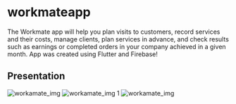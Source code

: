 # workmateapp

The Workmate app will help you plan visits to customers, record services and their costs, manage clients, plan services in advance, and check results such as earnings or completed orders in your company achieved in a given month. App was created using Flutter and Firebase!
## Presentation

![workamate_img](https://github.com/Klimek777/workmateapp/assets/90191027/1d87dd51-2aaa-466a-9505-c2d8ff962e6f)
![workamate_img 1](https://github.com/Klimek777/workmateapp/assets/90191027/6b08b1d2-5241-4e83-aab7-297a39058699)
![workamate_img](https://github.com/Klimek777/workmateapp/assets/90191027/d112c363-4c8f-4d1e-80ad-32c4e28caa4e)
